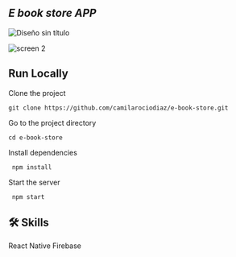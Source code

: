 ## <em> E book store APP </em>

![Diseño sin título](https://user-images.githubusercontent.com/88467842/201225292-d5535dca-288d-4d88-8ab5-4f2994938c88.jpeg)


![screen 2](https://user-images.githubusercontent.com/88467842/201225552-c2c347b8-d227-4bf4-8abe-5967a7201fec.jpeg)


<h2> Run Locally </h2> 

Clone the project
```
git clone https://github.com/camilarociodiaz/e-book-store.git
```
Go to the project directory
```
cd e-book-store
```
Install dependencies
```
 npm install
 ```
Start the server
```
 npm start
 ```
 
<h2> 🛠 Skills</h2> 
React Native
Firebase
